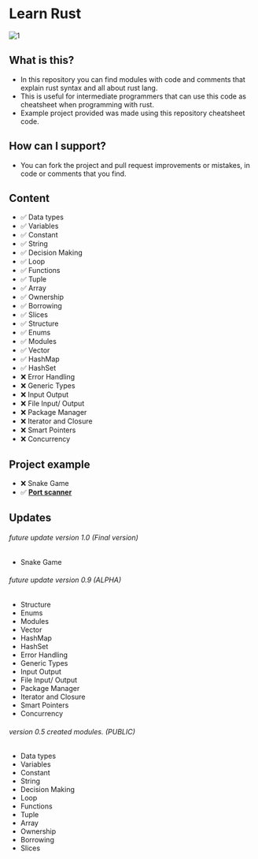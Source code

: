 # Learn Rust

![1](https://user-images.githubusercontent.com/62218857/178111346-c40b4b23-3c83-4c9c-b3ca-af29797da117.jpg)

## What is this?
* In this repository you can find modules with code and comments that explain rust syntax and all about rust lang.
* This is useful for intermediate programmers that can use this code as cheatsheet when programming with rust.
* Example project provided was made using this repository cheatsheet code.

## How can I support?
* You can fork the project and pull request improvements or mistakes, in code or comments that you find.

## Content
- ✅ Data types
- ✅ Variables
- ✅ Constant
- ✅ String
- ✅ Decision Making
- ✅ Loop
- ✅ Functions
- ✅ Tuple
- ✅ Array
- ✅ Ownership
- ✅ Borrowing
- ✅ Slices
- ✅ Structure
- ✅ Enums
- ✅ Modules
- ✅ Vector
- ✅ HashMap
- ✅ HashSet
- ❌ Error Handling
- ❌ Generic Types
- ❌ Input Output
- ❌ File Input/ Output
- ❌ Package Manager
- ❌ Iterator and Closure
- ❌ Smart Pointers
- ❌ Concurrency

## Project example
- ❌ Snake Game
- ✅ **[Port scanner](https://github.com/DomagojRatko/Port-Scanner)**

## Updates

###### future update version 1.0 (Final version)
- Snake Game

###### future update version 0.9 (ALPHA)
- Structure
- Enums
- Modules
- Vector
- HashMap
- HashSet
- Error Handling
- Generic Types
- Input Output
- File Input/ Output
- Package Manager
- Iterator and Closure
- Smart Pointers
- Concurrency

###### version 0.5 created modules. (PUBLIC)
- Data types
- Variables
- Constant
- String
- Decision Making
- Loop
- Functions
- Tuple
- Array
- Ownership
- Borrowing
- Slices
